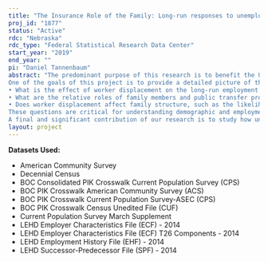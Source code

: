 ```yaml
---
title: "The Insurance Role of the Family: Long-run responses to unemployment shocks"
proj_id: "1877"
status: "Active"
rdc: "Nebraska"
rdc_type: "Federal Statistical Research Data Center"
start_year: "2019"
end_year: ""
pi: "Daniel Tannenbaum"
abstract: "The predominant purpose of this research is to benefit the US Census Bureau by presenting updated statistics on employment, marriage and cohabitating patterns, labor force participation, and uptake of public assistance in response to a layoff at the household level. In conjunction with our primary analysis, we also examine unit non-response to the CPS-ASEC after a layoff event and create a crosswalk that links marital status to the LEHD for multiple years. To accomplish this goal, we request the use of restricted data from three datasets, each of which we propose to link separately to the LEHD. These datasets are: (1) the Decennial Census, 2000 and 2010, and 2020 if available, (2) the American Community Survey (ACS), 2008–2015 and 2016-2019 if available, and (3) the Annual Social and Economic Supplement to the Current Population Survey, 1985-2014, and 2015-2019 if available.
One of the goals of this project is to provide a detailed picture of the insurance role of the family. We plan to answer the following questions: 
• What is the effect of worker displacement on the long-run employment and earnings paths of family members, including spouses and adult children? 
• What are the relative roles of family members and public transfer programs over time in recovering the earnings losses of displaced workers? 
• Does worker displacement affect family structure, such as the likelihood of divorce or separation? How does a cohabiting individual differ in their responses to a displacement compared to a married individual? 
These questions are critical for understanding demographic and employment trends in the U.S., such as the decline of male labor force participation. The proposal will produce updated estimates of the effects of worker displacement on families. It will generate statistical estimates of several outcomes of interest: (i) long-run employment and earnings of family members, (ii) usage of public transfer programs, and (iii) family ruptures (such as separation or divorce).
A final and significant contribution of our research is to study how unemployment affects family structure, including the likelihood of separation or divorce, or the likelihood of marriage for non-married individuals. In the last half-century, the U.S. has experienced dramatic changes in family structure, including the rise of cohabiting couples and non-married couples with children.  Do cohabiting partners behave similarly to married partners in providing an insurance role in their labor supply decisions? The answer to this question is important for assessing the generosity of public assistance programs in the modern era of complex family arrangements. Prior work has found that job loss significantly raises the probability of divorce (Charles et al., 2004). Our proposed research will extend this analysis to study longer time horizons, and with an arguably improved identification strategy; in addition, we will include an analysis of cohabiting individuals to get a more complete picture of the dynamics of family structure in relation to unemployment."
layout: project
---
```


**Datasets Used:**

  - American Community Survey 
  - Decennial Census 
  - BOC Consolidated PIK Crosswalk Current Population Survey (CPS) 
  - BOC PIK Crosswalk American Community Survey (ACS) 
  - BOC PIK Crosswalk Current Population Survey-ASEC (CPS) 
  - BOC PIK Crosswalk Census Unedited File (CUF) 
  - Current Population Survey March Supplement 
  - LEHD Employer Characteristics File (ECF) - 2014 
  - LEHD Employer Characteristics File (ECF) T26 Components - 2014 
  - LEHD Employment History File (EHF) - 2014 
  - LEHD Successor-Predecessor File (SPF) - 2014 

